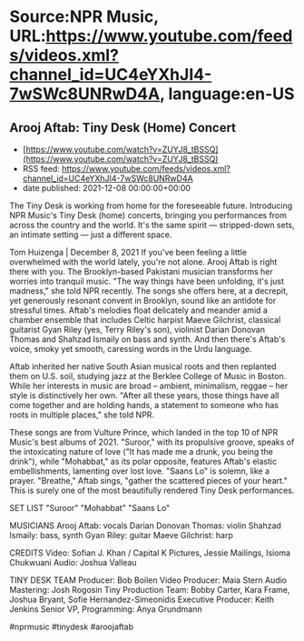 # Source:NPR Music, URL:https://www.youtube.com/feeds/videos.xml?channel_id=UC4eYXhJI4-7wSWc8UNRwD4A, language:en-US

## Arooj Aftab: Tiny Desk (Home) Concert
 - [https://www.youtube.com/watch?v=ZUYJ8_tBSSQ](https://www.youtube.com/watch?v=ZUYJ8_tBSSQ)
 - RSS feed: https://www.youtube.com/feeds/videos.xml?channel_id=UC4eYXhJI4-7wSWc8UNRwD4A
 - date published: 2021-12-08 00:00:00+00:00

The Tiny Desk is working from home for the foreseeable future. Introducing NPR Music's Tiny Desk (home) concerts, bringing you performances from across the country and the world. It's the same spirit — stripped-down sets, an intimate setting — just a different space.

Tom Huizenga | December 8, 2021
If you've been feeling a little overwhelmed with the world lately, you're not alone. Arooj Aftab is right there with you. The Brooklyn-based Pakistani musician transforms her worries into tranquil music. "The way things have been unfolding, it's just madness," she told NPR recently. The songs she offers here, at a decrepit, yet generously resonant convent in Brooklyn, sound like an antidote for stressful times. Aftab's melodies float delicately and meander amid a chamber ensemble that includes Celtic harpist Maeve Gilchrist, classical guitarist Gyan Riley (yes, Terry Riley's son), violinist Darian Donovan Thomas and Shahzad Ismaily on bass and synth. And then there's Aftab's voice, smoky yet smooth, caressing words in the Urdu language.

Aftab inherited her native South Asian musical roots and then replanted them on U.S. soil, studying jazz at the Berklee College of Music in Boston. While her interests in music are broad – ambient, minimalism, reggae – her style is distinctively her own. "After all these years, those things have all come together and are holding hands, a statement to someone who has roots in multiple places," she told NPR.

These songs are from Vulture Prince, which landed in the top 10 of NPR Music's best albums of 2021. "Suroor," with its propulsive groove, speaks of the intoxicating nature of love ("It has made me a drunk, you being the drink"), while "Mohabbat," as its polar opposite, features Aftab's elastic embellishments, lamenting over lost love. "Saans Lo" is solemn, like a prayer. "Breathe," Aftab sings, "gather the scattered pieces of your heart." This is surely one of the most beautifully rendered Tiny Desk performances.

SET LIST
"Suroor"
"Mohabbat"
"Saans Lo"

MUSICIANS
Arooj Aftab: vocals
Darian Donovan Thomas: violin
Shahzad Ismaily: bass, synth
Gyan Riley: guitar
Maeve Gilchrist: harp

CREDITS
Video: Sofian J. Khan / Capital K Pictures, Jessie Mailings, Isioma Chukwuani
Audio: Joshua Valleau

TINY DESK TEAM
Producer: Bob Boilen
Video Producer: Maia Stern
Audio Mastering: Josh Rogosin
Tiny Production Team: Bobby Carter, Kara Frame, Joshua Bryant, Sofie Hernandez-Simeonidis
Executive Producer: Keith Jenkins
Senior VP, Programming: Anya Grundmann

#nprmusic #tinydesk #aroojaftab

